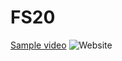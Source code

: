 # FS20

[Sample video](https://www.youtube.com/watch?v=EY2OEX8kO1E)
![Website](http://i.imgur.com/AFur0Ni.png)
                                                           

